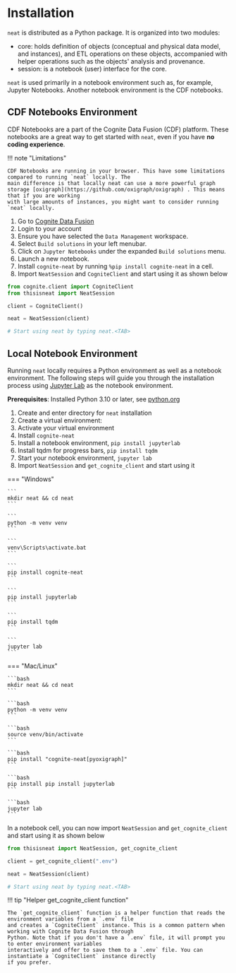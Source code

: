# Installation

`neat` is distributed as a Python package. It is organized into two modules:

- core: holds definition of objects (conceptual and physical data model, and instances), and ETL operations on these objects, accompanied with helper operations such as the objects' analysis and provenance.
- session: is a notebook (user) interface for the core.

`neat` is used primarily in a notebook environment such as, for example,
Jupyter Notebooks. Another notebook environment is the CDF notebooks.

## CDF Notebooks Environment

CDF Notebooks are a part of the Cognite Data Fusion (CDF) platform. These notebooks are a great way to get started with
`neat`, even if you have **no coding experience**.

!!! note "Limitations"

    CDF Notebooks are running in your browser. This have some limitations compared to running `neat` locally. The
    main difference is that locally neat can use a more powerful graph storage [oxigraph](https://github.com/oxigraph/oxigraph) . This means that if you are working
    with large amounts of instances, you might want to consider running `neat` locally.

1. Go to [Cognite Data Fusion](https://fusion.cogniteapp.com/)
2. Login to your account
3. Ensure you have selected the `Data Management` workspace.
4. Select `Build solutions` in your left menubar.
5. Click on `Jupyter Notebooks` under the expanded `Build solutions` menu.
6. Launch a new notebook.
7. Install `cognite-neat` by running `%pip install cognite-neat` in a cell.
8. Import `NeatSession` and `CogniteClient` and start using it as shown below

```python
from cognite.client import CogniteClient
from thisisneat import NeatSession

client = CogniteClient()

neat = NeatSession(client)

# Start using neat by typing neat.<TAB>
```

## Local Notebook Environment
Running `neat` locally requires a Python environment as well as a notebook environment. The following steps will
guide you through the installation process using [Jupyter Lab](https://jupyter.org/install) as the notebook environment.

**Prerequisites**: Installed Python 3.10 or later, see [python.org](https://www.python.org/downloads/)

1. Create and enter directory for `neat` installation
1. Create a virtual environment:
2. Activate your virtual environment
3. Install `cognite-neat`
4. Install a notebook environment, `pip install jupyterlab`
5. Install tqdm for progress bars, `pip install tqdm`
6. Start your notebook environment, `jupyter lab`
7. Import `NeatSession` and `get_cognite_client` and start using it

=== "Windows"

    ```
    mkdir neat && cd neat
    ```

    ```
    python -m venv venv
    ```

    ```
    venv\Scripts\activate.bat
    ```

    ```
    pip install cognite-neat
    ```

    ```
    pip install jupyterlab
    ```

    ```
    pip install tqdm
    ```

    ```
    jupyter lab
    ```

=== "Mac/Linux"

    ```bash
    mkdir neat && cd neat
    ```

    ```bash
    python -m venv venv
    ```

    ```bash
    source venv/bin/activate
    ```

    ```bash
    pip install "cognite-neat[pyoxigraph]"
    ```

    ```bash
    pip install pip install jupyterlab
    ```

    ```bash
    jupyter lab
    ```

In a notebook cell, you can now import `NeatSession` and `get_cognite_client` and start using it as shown below

```python
from thisisneat import NeatSession, get_cognite_client

client = get_cognite_client(".env")

neat = NeatSession(client)

# Start using neat by typing neat.<TAB>
```

!!! tip "Helper get_cognite_client function"

    The `get_cognite_client` function is a helper function that reads the environment variables from a `.env` file
    and creates a `CogniteClient` instance. This is a common pattern when working with Cognite Data Fusion through
    Python. Note that if you don't have a `.env` file, it will prompt you to enter environment variables
    interactively and offer to save them to a `.env` file. You can instantiate a `CogniteClient` instance directly
    if you prefer.
